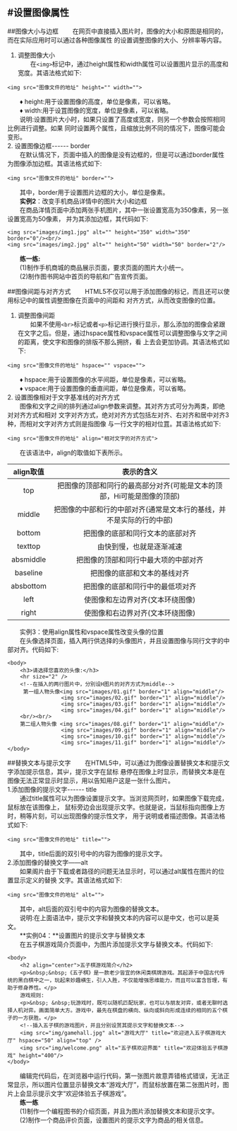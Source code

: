 #设置图像属性
---
##图像大小与边框
&emsp;&emsp;在网页中直接插入图片时，图像的大小和原图是相同的，而在实际应用时可以通过各种图像属性
的设置调整图像的大小、分辨率等内容。  
1. 调整图像大小  
&emsp;&emsp;在```<img>```标记中，通过height属性和width属性可以设置图片显示的高度和宽度。其语法格式如下:  
```
<img src="图像文件的地址" height="" width="">
```
&emsp;&emsp;♦ height:用于设置图像的高度，单位是像素，可以省略。   
&emsp;&emsp;♦ width:用于设罝图像的宽度，单位是像素，可以省略。  
&emsp;&emsp;说明:设置图片大小时，如果只设置了高度或宽度，则另一个参数会按照相同比例进行调整。如果 同时设置两个属性，且缩放比例不同的情况下，图像可能会变形。  
2. 设置图像边框------ border  
&emsp;&emsp;在默认情况下，页面中插入的图像是没有边框的，但是可以通过border属性为图像添加边框。其语法格式如下:
```
<img src="图像文件的地址" border="">
```
&emsp;&emsp;其中，border用于设置图片边框的大小，单位是像素。  
&emsp;&emsp;**实例2**：改变手机商品详情中的图片大小和边框  
&emsp;&emsp;在商品洋情页面中添加两张手机图片，其中一张设置宽高为350像素，另一张设置宽高为50像素， 并为其添加边框，其代码如下:  
```
<img src="images/img1.jpg" alt="" height="350" width="350" border="0"/><br/> 
<img src="images/img2.jpg" alt="" height="50" width="50" border="2"/>
```
&emsp;&emsp;**练一练:**  
&emsp;&emsp;(1)制作手机商城的商品展示页面，要求页面的图片大小统一。  
&emsp;&emsp;(2)制作图书网站中首页的导航和广告宣传页面。  

##图像间距与对齐方式
&emsp;&emsp;HTML5不仅可以用于添加图像的标记，而且还可以使用标记中的属性调整图像在页面中的间距和
对齐方式，从而改变图像的位置。  
1. 调整图像间距  
&emsp;&emsp;如果不使用```<br>```标记或者```<p>```标记进行换行显示，那么添加的图像会紧跟在文字之后。但是，通过hspace属性和vspace属性可以调整图像与文字之间的距离，使文字和图像的排版不那么拥挤，看 上去会更加协调。其语法格式如下:
```
<img src="图像文件的地址" hspace="" vspace="">
```
&emsp;&emsp;♦ hspace:用于设置图像的水平间距，单位是像素，可以省略。  
&emsp;&emsp;♦ vspace:用于设置图像的垂直间距，单位是像素，可以省略。  
2. 设置图像相对于文字基准线的对齐方式  
&emsp;&emsp;图像和文字之间的排列通过align参数来调整。其对齐方式可分为两类，即绝对对齐方式和相对 文字对齐方式，绝对对齐方式包括左对齐、右对齐和居中对齐3种，而相对文字对齐方式则是指图像 与一行文字的相对位罝。其语法格式如下:
```
<img src="图像文件的地址" align="相对文字的对齐方式">
```
&emsp;&emsp;在该语法中，align的取值如下表所示。  

| align取值 |                          表示的含义                          |
| :-------: | :----------------------------------------------------------: |
|    top    | 把图像的顶部和同行的最高部分对齐(可能是文本的顶部，Hi可能是图像的顶部) |
|  middle   | 把图像的中部和行的中部对齐(通常是文本行的基线，并不是实际的行的中部) |
|  bottom   |               把图像的底部和同行文本的底部对齐               |
|  texttop  |                   由快到慢，也就是逐渐减速                   |
| absmiddle |             把图像的顶部和同行中最大项的中部对齐             |
| baseline  |                 把图像的底部和文本的基线对齐                 |
| absbottom |               把图像的底部和同行中的最低项对齐               |
|   left    |               使图像和左边界对齐(文本环绕图像)               |
|   right    |               使图像和右边界对齐(文本环绕图像)               |

&emsp;&emsp;实例3：使用align属性和vspace属性改变头像的位置  
&emsp;&emsp;在头像选择页面，插入两行供选择的头像图片，并且设置图像与同行文字的中部对齐。代码如下:  
```
<body>
	<h3>请选择您喜欢的头像:</h3>
	<hr size="2" /> 
	<!--在插入的两行图片中，分別设H图片的对齐方式为middle-->
	 第一组人物头像<img src="images/01.gif" border="1" align="middle"/>
				 <img src="images/02.gif" border="1" align="middle"/> 
				 <img src="images/03.gif" border="1" align="middle"/>
				 <img src="images/04.gif" border="1" align="middle"/>
	<br/><br/>
	第二组人物头像 <img src="images/08.gif" border="1" align="middle"/>
				 <img src="images/09.gif" border="1" align="middle"/> 
				 <img src="images/10.gif" border="1" align="middle"/>
				 <img src="images/11.gif" border="1" align="middle"/>
</body>
```
##替换文本与提示文字
&emsp;&emsp;在HTML5中，可以通过为图像设置替换文本和提示文字添加提示信息，其屮，提示文字在鼠标
悬停在图像上时显示，而替换文本是在图像无法正常显示时显示，用以告知用户这是一张什么图片。    
1.添加图像的提示文字------ title  
&emsp;&emsp;通过title属性可以为图像设置提示文字。当浏览网页时，如果图像下载完成，鼠标放在该图像上， 鼠标旁边会出现提示文字。也就是说，当鼠标指向图像上方时，稍等片刻，可以出现图像的提示性文字， 用于说明或者描述图像。其语法格式如下:  
```
<img src="图像文件的地址" title="">
```
&emsp;&emsp;其中，title后面的双引号中的内容为图像的提示文字。  
2.添加图像的替换文字——alt  
&emsp;&emsp;如果阁片由于下载或者路径的问题无法显示时，可以通过alt属性在图片的位置显示定义的替换 文字。其语法格式如下:
```
<img src="图像文件的地址" alt="">
```
&emsp;&emsp;其中，alt后面的双引号中的内容为图像的替换文本。  
&emsp;&emsp;说明:在上面语法中，提示文字和替换文本的内容可以是中文，也可以是英文。  
&emsp;&emsp;**实例04：**设置图片的提示文字与替换文本  
&emsp;&emsp;在五子棋游戏简介页面中，为图片添加提示文字与替换文本。代码如下:  
```
<body>
	<h2 align="center">五子棋游戏简介</h2>
	<p>&nbsp;&nbsp;《五子棋》是一款老少皆宜的休闲类棋牌游戏。其起源于中国古代传统的黑白棋中之一，玩起来妙趣横生，引人入胜，不仅能增强思维能力，而且可以富含哲理，有助于修身养性。</p>
	游戏规则:
	<p>&nbsp; &nbsp;玩游戏时，既可以随机匹配玩家，也可以与朋友对弈，或者无聊时选择人机对弈。画面简单大方。游戏中，最先在棋盘的横向、纵向或斜向形成连续的相同的五个棋子的一方获胜。</p>
	<!--插入五子棋的游戏图片，并且分别设贳其提示文字和替换文本-->
	<img src="img/gamehall.jpg" alt="游戏大厅" title="欢迎进入五子棋游戏大厅" hspace="50" align="top" />
	<img src="img/welcome.png" alt="五子棋欢迎界面" title="欢迎体验五子棋游戏" height="400"/>
</body>
```
&emsp;&emsp;编辑完代码后，在浏览器中运行代码，第一张图片故意弄错格式错误，无法正常显示，所以图片位置显示替换文本“游戏大厅”，而鼠标放置在第二张图片时，图片上会显示提示文字“欢迎体验五子棋游戏”。  
&emsp;&emsp;**练一练**    
&emsp;&emsp;(1)制作一个编程图书的介绍页面，并且为图片添加替换文本和提示文字。  
&emsp;&emsp;(2)制作一个商品评价页面，设置图片的提示文字为商品的相关信息。   








